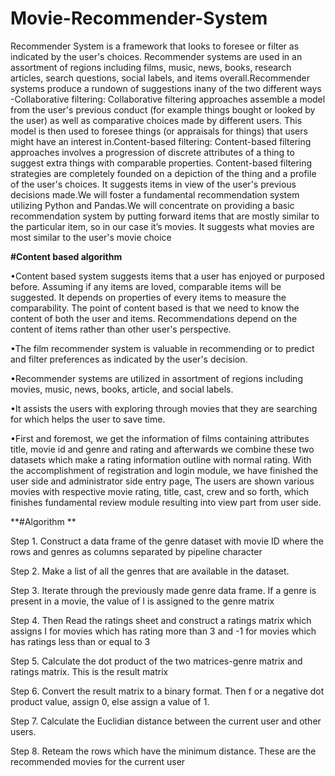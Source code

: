 # Movie-Recommender-System
Recommender System is a framework that looks to foresee or filter as indicated by the user's choices. Recommender systems are used in an assortment of regions including films, music, news, books, research articles, search questions, social labels, and items overall.Recommender systems produce a rundown of suggestions inany of the two different ways -Collaborative filtering: Collaborative filtering approaches assemble a model from the user's previous conduct (for example things bought or looked by the user) as well as comparative choices made by different users. This model is then used to foresee things (or appraisals for things) that users might have an interest in.Content-based filtering: Content-based filtering approaches involves a progression of discrete attributes of a thing to suggest extra things with comparable properties. Content-based filtering strategies are completely founded on a depiction of the thing and a profile of the user's choices. It suggests items in view of the user's previous decisions made.We will foster a fundamental recommendation system utilizing Python and Pandas.We will concentrate on providing a basic recommendation system by putting forward items that are mostly similar to the particular item, so in our case it’s movies. It suggests what movies are most similar to the user's movie choice

**#Content based algorithm**

•Content based system suggests items that a user has enjoyed or purposed before. Assuming if any 
items are loved, comparable items will be suggested. It depends on properties of every items to 
measure the comparability. The point of content based is that we need to know the content of both 
the user and items. Recommendations depend on the content of items rather than other user's 
perspective.

•The film recommender system is valuable in recommending or to predict and filter preferences 
as indicated by the user's decision.

•Recommender systems are utilized in assortment of regions including movies, music, news, 
books, article, and social labels.

•It assists the users with exploring through movies that they are searching for which helps the user 
to save time.

•First and foremost, we get the information of films containing attributes title, movie id and genre 
and rating and afterwards we combine these two datasets which make a rating information outline 
with normal rating. With the accomplishment of registration and login module, we have finished 
the user side and administrator side entry page, The users are shown various movies with respective 
movie rating, title, cast, crew and so forth, which finishes fundamental review module resulting 
into view part from user side.

**#Algorithm **

Step 1. Construct a data frame of the genre dataset with movie ID where the rows and genres as 
columns separated by pipeline character

Step 2. Make a list of all the genres that are available in the dataset. 

Step 3. Iterate through the previously made genre data frame. If a genre is present in a movie, the 
value of I is assigned to the genre matrix 

Step 4. Then Read the ratings sheet and construct a ratings matrix which assigns I for movies 
which has rating more than 3 and -1 for movies which has ratings less than or equal to 3

Step 5. Calculate the dot product of the two matrices-genre matrix and ratings matrix. This is the 
result matrix

Step 6. Convert the result matrix to a binary format. Then f or a negative dot product value, assign 
0, else assign a value of 1.

Step 7. Calculate the Euclidian distance between the current user and other users. 

Step 8. Reteam the rows which have the minimum distance. These are the recommended movies 
for the current user

